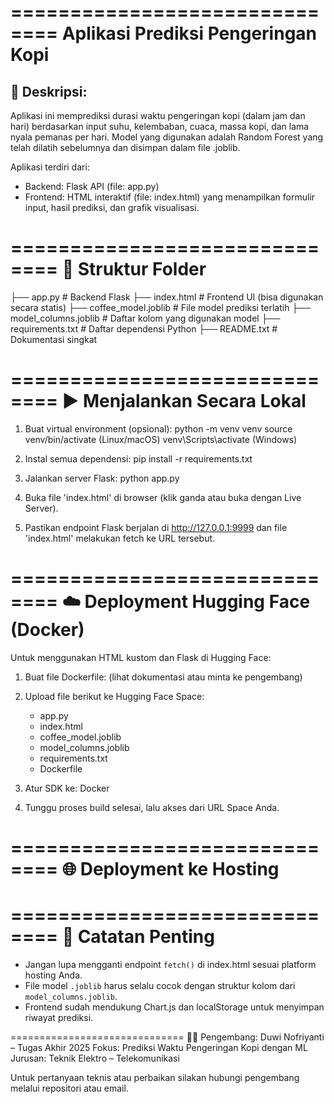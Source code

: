 ==============================
Aplikasi Prediksi Pengeringan Kopi
==============================

📌 Deskripsi:
--------------
Aplikasi ini memprediksi durasi waktu pengeringan kopi (dalam jam dan hari) berdasarkan input suhu, kelembaban, cuaca, massa kopi, dan lama nyala pemanas per hari. Model yang digunakan adalah Random Forest yang telah dilatih sebelumnya dan disimpan dalam file .joblib.

Aplikasi terdiri dari:
- Backend: Flask API (file: app.py)
- Frontend: HTML interaktif (file: index.html) yang menampilkan formulir input, hasil prediksi, dan grafik visualisasi.

==============================
📁 Struktur Folder
==============================

├── app.py                  # Backend Flask
├── index.html              # Frontend UI (bisa digunakan secara statis)
├── coffee_model.joblib     # File model prediksi terlatih
├── model_columns.joblib    # Daftar kolom yang digunakan model
├── requirements.txt        # Daftar dependensi Python
├── README.txt              # Dokumentasi singkat

==============================
▶️ Menjalankan Secara Lokal
==============================

1. Buat virtual environment (opsional):
   python -m venv venv
   source venv/bin/activate  (Linux/macOS)
   venv\Scripts\activate     (Windows)

2. Instal semua dependensi:
   pip install -r requirements.txt

3. Jalankan server Flask:
   python app.py

4. Buka file 'index.html' di browser (klik ganda atau buka dengan Live Server).

5. Pastikan endpoint Flask berjalan di http://127.0.0.1:9999
   dan file 'index.html' melakukan fetch ke URL tersebut.

==============================
☁️ Deployment Hugging Face (Docker)
==============================

Untuk menggunakan HTML kustom dan Flask di Hugging Face:

1. Buat file Dockerfile:
   (lihat dokumentasi atau minta ke pengembang)

2. Upload file berikut ke Hugging Face Space:
   - app.py
   - index.html
   - coffee_model.joblib
   - model_columns.joblib
   - requirements.txt
   - Dockerfile

3. Atur SDK ke: Docker
4. Tunggu proses build selesai, lalu akses dari URL Space Anda.

==============================
🌐 Deployment ke Hosting
==============================


==============================
📌 Catatan Penting
==============================
- Jangan lupa mengganti endpoint `fetch()` di index.html sesuai platform hosting Anda.
- File model `.joblib` harus selalu cocok dengan struktur kolom dari `model_columns.joblib`.
- Frontend sudah mendukung Chart.js dan localStorage untuk menyimpan riwayat prediksi.

==============================
🧑‍💻 Pengembang:
Duwi Nofriyanti – Tugas Akhir 2025
Fokus: Prediksi Waktu Pengeringan Kopi dengan ML
Jurusan: Teknik Elektro – Telekomunikasi

Untuk pertanyaan teknis atau perbaikan silakan hubungi pengembang melalui repositori atau email.
